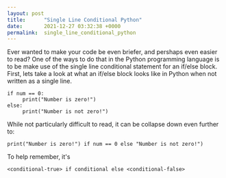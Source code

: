 ```yaml
---
layout: post
title:      "Single Line Conditional Python"
date:       2021-12-27 03:32:38 +0000
permalink:  single_line_conditional_python
---
```



Ever wanted to make your code be even briefer, and pershaps even easier to read? One of the ways to do that in the Python programming language is to be make use of the single line conditional statement for an if/else block. First, lets take a look at what an if/else block looks like in Python when not written as a single line.

```
if num == 0:
     print("Number is zero!")
else:
     print("Number is not zero!")
```

While not particularly difficult to read, it can be collapse down even further to:

```
print("Number is zero!") if num == 0 else "Number is not zero!")
```

To help remember, it's

```
<conditional-true> if conditional else <conditional-false>
```
